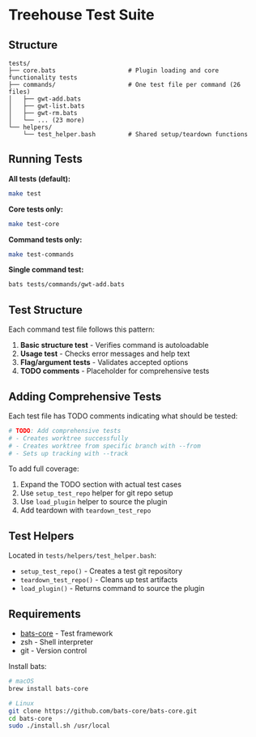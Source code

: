 # Treehouse Test Suite

## Structure

```text
tests/
├── core.bats                    # Plugin loading and core functionality tests
├── commands/                    # One test file per command (26 files)
│   ├── gwt-add.bats
│   ├── gwt-list.bats
│   ├── gwt-rm.bats
│   └── ... (23 more)
└── helpers/
    └── test_helper.bash         # Shared setup/teardown functions
```

## Running Tests

**All tests (default):**

```bash
make test
```

**Core tests only:**

```bash
make test-core
```

**Command tests only:**

```bash
make test-commands
```

**Single command test:**

```bash
bats tests/commands/gwt-add.bats
```

## Test Structure

Each command test file follows this pattern:

1. **Basic structure test** - Verifies command is autoloadable
2. **Usage test** - Checks error messages and help text
3. **Flag/argument tests** - Validates accepted options
4. **TODO comments** - Placeholder for comprehensive tests

## Adding Comprehensive Tests

Each test file has TODO comments indicating what should be tested:

```bash
# TODO: Add comprehensive tests
# - Creates worktree successfully
# - Creates worktree from specific branch with --from
# - Sets up tracking with --track
```

To add full coverage:

1. Expand the TODO section with actual test cases
2. Use `setup_test_repo` helper for git repo setup
3. Use `load_plugin` helper to source the plugin
4. Add teardown with `teardown_test_repo`

## Test Helpers

Located in `tests/helpers/test_helper.bash`:

- `setup_test_repo()` - Creates a test git repository
- `teardown_test_repo()` - Cleans up test artifacts
- `load_plugin()` - Returns command to source the plugin

## Requirements

- [bats-core](https://github.com/bats-core/bats-core) - Test framework
- zsh - Shell interpreter
- git - Version control

Install bats:

```bash
# macOS
brew install bats-core

# Linux
git clone https://github.com/bats-core/bats-core.git
cd bats-core
sudo ./install.sh /usr/local
```
